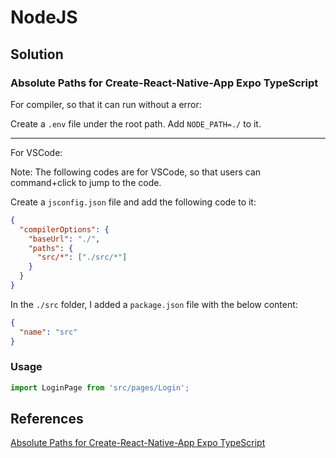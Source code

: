 # NodeJS

## Solution

### Absolute Paths for Create-React-Native-App Expo TypeScript

For compiler, so that it can run without a error:

Create a `.env` file under the root path. Add `NODE_PATH=./` to it.

---

For VSCode:

Note: The following codes are for VSCode, so that users can command+click to jump to the code.

Create a `jsconfig.json` file and add the following code to it:

```json
{
  "compilerOptions": {
    "baseUrl": "./",
    "paths": {
      "src/*": ["./src/*"]
    }
  }
}
```

In the `./src` folder, I added a `package.json` file with the below content:

```json
{
  "name": "src"
}
```

### Usage

```js
import LoginPage from 'src/pages/Login';
```

## References

[Absolute Paths for Create-React-Native-App Expo TypeScript](https://medium.com/val-punk/absolute-paths-for-create-react-native-app-expo-typescript-d32942b4b230)